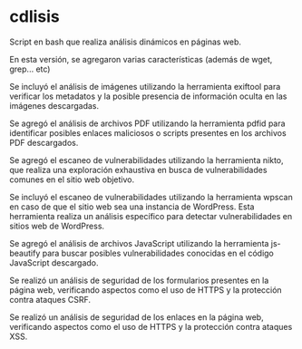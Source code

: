 # cdlisis

Script en bash que realiza análisis dinámicos en páginas web.

En esta versión, se agregaron varias características (además de wget, grep... etc)

Se incluyó el análisis de imágenes utilizando la herramienta exiftool para verificar los metadatos y la posible presencia de información oculta en las imágenes descargadas.

Se agregó el análisis de archivos PDF utilizando la herramienta pdfid para identificar posibles enlaces maliciosos o scripts presentes en los archivos PDF descargados.

Se agregó el escaneo de vulnerabilidades utilizando la herramienta nikto, que realiza una exploración exhaustiva en busca de vulnerabilidades comunes en el sitio web objetivo.

Se incluyó el escaneo de vulnerabilidades utilizando la herramienta wpscan en caso de que el sitio web sea una instancia de WordPress. Esta herramienta realiza un análisis específico para detectar vulnerabilidades en sitios web de WordPress.

Se agregó el análisis de archivos JavaScript utilizando la herramienta js-beautify para buscar posibles vulnerabilidades conocidas en el código JavaScript descargado.

Se realizó un análisis de seguridad de los formularios presentes en la página web, verificando aspectos como el uso de HTTPS y la protección contra ataques CSRF.

Se realizó un análisis de seguridad de los enlaces en la página web, verificando aspectos como el uso de HTTPS y la protección contra ataques XSS.
